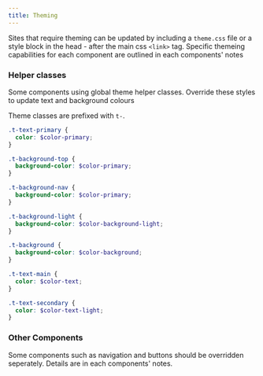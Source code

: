 ```yaml
---
title: Theming
---
```


Sites that require theming can be updated by including a `theme.css` file or a style block in the head - after the main css `<link>` tag. Specific themeing capabilities for each component are outlined in each components' notes

### Helper classes
Some components using global theme helper classes. Override these styles to update text and background colours

Theme classes are prefixed with `t-`.

```scss
.t-text-primary {
  color: $color-primary;
}

.t-background-top {
  background-color: $color-primary;
}

.t-background-nav {
  background-color: $color-primary;
}

.t-background-light {
  background-color: $color-background-light;
}

.t-background {
  background-color: $color-background;
}

.t-text-main {
  color: $color-text;
}

.t-text-secondary {
  color: $color-text-light;
}
```

### Other Components

Some components such as navigation and buttons should be overridden seperately. Details are in each components' notes.
